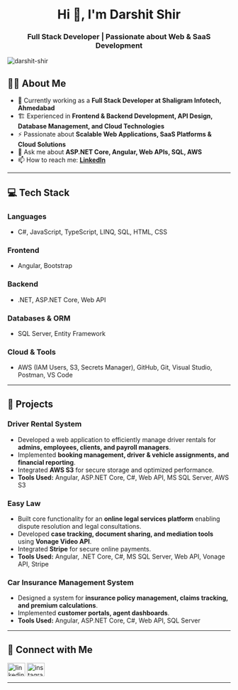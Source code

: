 <h1 align="center">Hi 👋, I'm Darshit Shir</h1>
<h3 align="center">Full Stack Developer | Passionate about Web & SaaS Development</h3>

<p align="left"> <img src="https://komarev.com/ghpvc/?username=Darshit-Shir&label=Profile%20views&color=0e75b6&style=flat" alt="darshit-shir" /> </p>

## 👨‍💻 About Me  
- 💼 Currently working as a **Full Stack Developer at Shaligram Infotech, Ahmedabad**  
- 🏗 Experienced in **Frontend & Backend Development, API Design, Database Management, and Cloud Technologies**  
- ⚡ Passionate about **Scalable Web Applications, SaaS Platforms & Cloud Solutions**  
- 💬 Ask me about **ASP.NET Core, Angular, Web APIs, SQL, AWS**  
- 📫 How to reach me: **[LinkedIn](https://www.linkedin.com/in/darshit-shir-913a481b8/)**  

---

## 💻 Tech Stack  
### **Languages**  
- C#, JavaScript, TypeScript, LINQ, SQL, HTML, CSS  

### **Frontend**  
- Angular, Bootstrap  

### **Backend**  
- .NET, ASP.NET Core, Web API  

### **Databases & ORM**  
- SQL Server, Entity Framework  

### **Cloud & Tools**  
- AWS (IAM Users, S3, Secrets Manager), GitHub, Git, Visual Studio, Postman, VS Code  

---

## 🚀 Projects  
### **Driver Rental System**  
- Developed a web application to efficiently manage driver rentals for **admins, employees, clients, and payroll managers**.  
- Implemented **booking management, driver & vehicle assignments, and financial reporting**.  
- Integrated **AWS S3** for secure storage and optimized performance.  
- **Tools Used:** Angular, ASP.NET Core, C#, Web API, MS SQL Server, AWS S3  

### **Easy Law**  
- Built core functionality for an **online legal services platform** enabling dispute resolution and legal consultations.  
- Developed **case tracking, document sharing, and mediation tools** using **Vonage Video API**.  
- Integrated **Stripe** for secure online payments.  
- **Tools Used:** Angular, .NET Core, C#, MS SQL Server, Web API, Vonage API, Stripe  

### **Car Insurance Management System**  
- Designed a system for **insurance policy management, claims tracking, and premium calculations**.  
- Implemented **customer portals, agent dashboards**.  
- **Tools Used:** Angular, ASP.NET Core, C#, Web API, SQL Server  

---

## 🔗 Connect with Me  
<p align="left">
<a href="https://www.linkedin.com/in/darshit-shir-913a481b8" target="blank"><img align="center" src="https://raw.githubusercontent.com/rahuldkjain/github-profile-readme-generator/master/src/images/icons/Social/linked-in-alt.svg" alt="linkedin" height="30" width="40" /></a>
<a href="https://instagram.com/shir_darshit" target="blank"><img align="center" src="https://raw.githubusercontent.com/rahuldkjain/github-profile-readme-generator/master/src/images/icons/Social/instagram.svg" alt="instagram" height="30" width="40" /></a>
</p>

---
